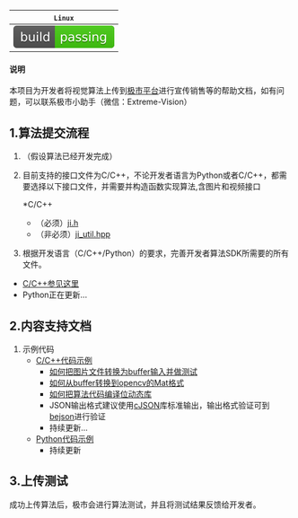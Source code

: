 
| **`Linux`** |
|-------------|
|![Build Status](./img/build_and_pass.svg)|

#### 说明
本项目为开发者将视觉算法上传到[极市平台](http://cvmart.net/)进行宣传销售等的帮助文档，如有问题，可以联系极市小助手（微信：Extreme-Vision）



## 1.算法提交流程

1. （假设算法已经开发完成）


2. 目前支持的接口文件为C/C++，不论开发者语言为Python或者C/C++，都需要选择以下接口文件，并需要并构造函数实现算法,含图片和视频接口
   
   *C/C++
    * （必须）[ji.h](./ji.h)
   * （非必须）[ji_util.hpp](./ji_util.hpp)
		

3. 根据开发语言（C/C++/Python）的要求，完善开发者算法SDK所需要的所有文件。

* [C/C++参见这里](./doc/极市平台算法Docker镜像规范(C&C++)_20180205.md)
* Python正在更新...

## 2.内容支持文档

1. 示例代码
	* [C/C++代码示例](./sample_c)
		* [如何把图片文件转换为buffer输入并做测试](./sample_c/standard_sample(convert_file_to_buffur)/)
		* [如何从buffer转换到opencv的Mat格式](./sample_c/convert_buffer_to_opencv_mat/)
		* [如何把算法代码编译位动态库](./sample_c/gcc-so.sh)
		* JSON输出格式建议使用[cJSON](https://github.com/DaveGamble/cJSON)库标准输出，输出格式验证可到[bejson](https://www.bejson.com/)进行验证
		* 持续更新...
	* [Python代码示例](./sample_py)
		* 持续更新

## 3.上传测试

成功上传算法后，极市会进行算法测试，并且将测试结果反馈给开发者。
